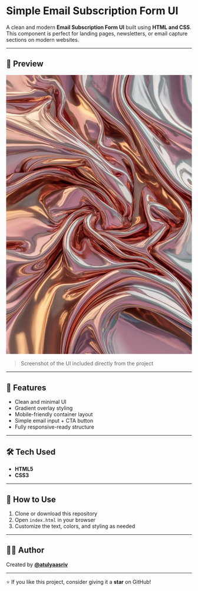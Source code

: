 # Simple Email Subscription Form UI

A clean and modern **Email Subscription Form UI** built using **HTML and CSS**.  
This component is perfect for landing pages, newsletters, or email capture sections on modern websites.

---

## 📸 Preview

![Subscription Form Preview](preview.jpg)

> Screenshot of the UI included directly from the project

---

## 🚀 Features

- Clean and minimal UI
- Gradient overlay styling
- Mobile-friendly container layout
- Simple email input + CTA button
- Fully responsive-ready structure

---

## 🛠️ Tech Used

- **HTML5**
- **CSS3**

---

## 📂 How to Use

1. Clone or download this repository
2. Open `index.html` in your browser
3. Customize the text, colors, and styling as needed

---

## 👨‍💻 Author

Created by **[@atulyaasriv](https://github.com/atulyaasriv)**

---

⭐ If you like this project, consider giving it a **star** on GitHub!
